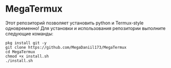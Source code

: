 # MegaTermux
Этот репозиторий позволяет установить python и Termux-style одновременно!
Для установки и использования репозитории выполните следующие команды: 
```
pkg install git -y
git clone https://github.com/MegaDaniil173/MegaTermux 
cd MegaTermux
chmod +x install.sh
./install.sh

